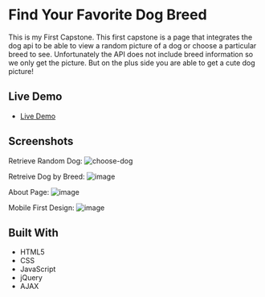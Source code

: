 # Find Your Favorite Dog Breed

This is my First Capstone.
This first capstone is a page that integrates the dog api to be able to view a random picture of a dog or choose a particular breed to see. Unfortunately the API does not include breed information so we only get the picture. But on the plus side you are able to get a cute dog picture!

## Live Demo

- [Live Demo](https://Capstone1--MattEubanks.repl.co)

## Screenshots

Retrieve Random Dog:
![choose-dog](https://user-images.githubusercontent.com/1865449/47252185-2b32d500-d3f5-11e8-84c3-6dba082eb1a1.PNG)

Retreive Dog by Breed:
![image](https://user-images.githubusercontent.com/1865449/47252119-186bd080-d3f4-11e8-8aae-74d6f9f4809b.PNG)

About Page:
![image](https://user-images.githubusercontent.com/1865449/47252122-2faabe00-d3f4-11e8-8b01-7ef3a3db366f.PNG)

Mobile First Design:
![image](https://user-images.githubusercontent.com/1865449/47252150-98923600-d3f4-11e8-902b-64300eee5874.PNG)

## Built With

- HTML5
- CSS
- JavaScript
- jQuery
- AJAX
